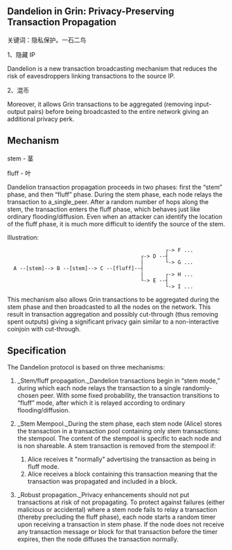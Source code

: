 ## Dandelion in Grin: Privacy-Preserving Transaction Propagation

关键词：隐私保护。一石二鸟

1、隐藏 IP

Dandelion is a new transaction broadcasting mechanism that reduces the risk of eavesdroppers linking transactions to the source IP.

2、混币

Moreover, it allows Grin transactions to be aggregated \(removing input-output pairs\) before being broadcasted to the entire network giving an additional privacy perk.

## Mechanism

stem - 茎

fluff - 叶

Dandelion transaction propagation proceeds in two phases: first the “stem” phase, and then “fluff” phase. During the stem phase, each node relays the transaction to a\_single\_peer. After a random number of hops along the stem, the transaction enters the fluff phase, which behaves just like ordinary flooding/diffusion. Even when an attacker can identify the location of the fluff phase, it is much more difficult to identify the source of the stem.

Illustration:

```
                                                   ┌-> F ...
                                           ┌-> D --┤
                                           |       └-> G ...
  A --[stem]--> B --[stem]--> C --[fluff]--┤
                                           |       ┌-> H ...
                                           └-> E --┤
                                                   └-> I ...
```

This mechanism also allows Grin transactions to be aggregated during the stem phase and then broadcasted to all the nodes on the network. This result in transaction aggregation and possibly cut-through \(thus removing spent outputs\) giving a significant privacy gain similar to a non-interactive coinjoin with cut-through.

## Specification

The Dandelion protocol is based on three mechanisms:

1. \_Stem/fluff propagation.\_Dandelion transactions begin in “stem mode,” during which each node relays the transaction to a single randomly-chosen peer. With some fixed probability, the transaction transitions to “fluff” mode, after which it is relayed according to ordinary flooding/diffusion.

2. \_Stem Mempool.\_During the stem phase, each stem node \(Alice\) stores the transaction in a transaction pool containing only stem transactions: the stempool. The content of the stempool is specific to each node and is non shareable. A stem transaction is removed from the stempool if:

   1. Alice receives it "normally" advertising the transaction as being in fluff mode.
   2. Alice receives a block containing this transaction meaning that the transaction was propagated and included in a block.

3. \_Robust propagation.\_Privacy enhancements should not put transactions at risk of not propagating. To protect against failures \(either malicious or accidental\) where a stem node fails to relay a transaction \(thereby precluding the fluff phase\), each node starts a random timer upon receiving a transaction in stem phase. If the node does not receive any transaction message or block for that transaction before the timer expires, then the node diffuses the transaction normally.



